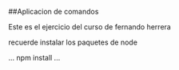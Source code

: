 ##Aplicacion de comandos

Este es el ejercicio del curso de fernando herrera

recuerde instalar los paquetes de node 

...
npm install
...